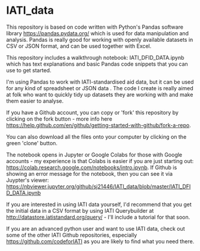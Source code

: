 # IATI_data
This repository is based on code written with Python's Pandas software library https://pandas.pydata.org/ which is used for data manipulation and analysis. Pandas is really good for working with openly available datasets in CSV or JSON format, and can be used together with Excel. 

This repository includes a walkthrough notebook: IATI_DFID_DATA.ipynb which has text explanations and basic Pandas code snippets that you can use to get started.

I'm using Pandas to work with IATI-standardised aid data, but it can be used for any kind of spreadsheet or JSON data . The code I create is really aimed at folk who want to quickly tidy up datasets they are working with and make them easier to analyse. 

If you have a Github account, you can copy or 'fork' this repository by clicking on the fork button - more info here https://help.github.com/en/github/getting-started-with-github/fork-a-repo.

You can also download all the files onto your computer by clicking on the green 'clone' button. 

The notebook opens in Jupyter or Google Colabs for those with Google accounts - my experience is that Colabs is easier if you are just starting out: https://colab.research.google.com/notebooks/intro.ipynb. If Github is showing an error message for the notebook, then you can see it via Juypter's viewer: https://nbviewer.jupyter.org/github/sj21446/IATI_data/blob/master/IATI_DFID_DATA.ipynb

If you are interested in using IATI data yourself, I'd recommend that you get the initial data in a CSV format by using IATI Querybuilder at http://datastore.iatistandard.org/query/ - I'll include a tutorial for that soon.

If you are an advanced python user and want to use IATI data, check out some of the other IATI Github repositories, especially https://github.com/codeforIATI as you are likely to find what you need there.


